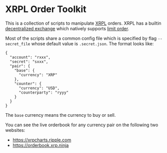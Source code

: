 # XRPL Order Toolkit

This is a collection of scripts to manipulate [XRPL](https://xrpl.org) orders.
XRPL has a builtin [decentralized
exchange](https://xrpl.org/decentralized-exchange.html) which natively supports
[limit order](https://www.investopedia.com/terms/l/limitorder.asp).

Most of the scripts share a common config file which is specified by flag
`--secret_file` whose default value is `.secret.json`. The format looks like:

```
{ 
  "account": "rxxx",
  "secret": "sxxx",
  "pair": {
    "base": {
      "currency": "XRP"
    },
    "counter": {
      "currency": "USD",
      "counterparty": "ryyy"
    }
  }
}
```
The `base` currency means the currency to buy or sell.

You can see the live orderbook for any currency pair on the following two websites:

* https://xrpcharts.ripple.com
* https://orderbook.xrp.ninja
